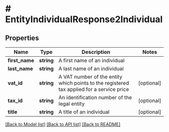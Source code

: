 # # EntityIndividualResponse2Individual

## Properties

Name | Type | Description | Notes
------------ | ------------- | ------------- | -------------
**first_name** | **string** | A first name of an individual |
**last_name** | **string** | A last name of an individual |
**vat_id** | **string** | A VAT number of the entity which points to the registered tax applied for a service price | [optional]
**tax_id** | **string** | An identification number of the legal entity | [optional]
**title** | **string** | A title of an individual | [optional]

[[Back to Model list]](../../README.md#models) [[Back to API list]](../../README.md#endpoints) [[Back to README]](../../README.md)
